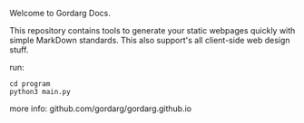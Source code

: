 Welcome to Gordarg Docs.

This repository contains tools to generate your static webpages quickly with simple MarkDown standards. This also support's all client-side web design stuff.

run:
```
cd program
python3 main.py
```

more info: github.com/gordarg/gordarg.github.io
